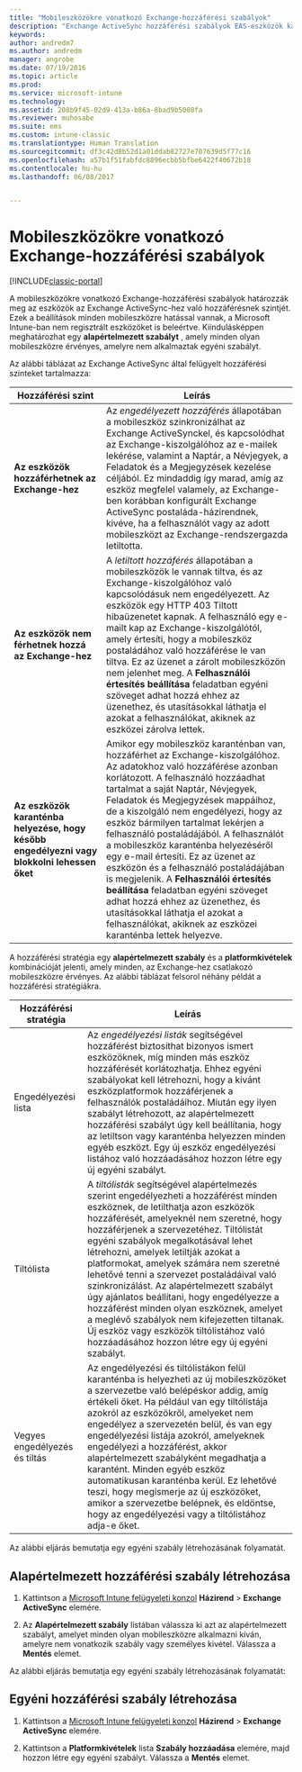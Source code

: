 ```yaml
---
title: "Mobileszközökre vonatkozó Exchange-hozzáférési szabályok"
description: "Exchange ActiveSync hozzáférési szabályok EAS-eszközök kapcsolódásának engedélyezéséhez vagy letiltásához"
keywords: 
author: andredm7
ms.author: andredm
manager: angrobe
ms.date: 07/19/2016
ms.topic: article
ms.prod: 
ms.service: microsoft-intune
ms.technology: 
ms.assetid: 208b9f45-02d9-413a-b86a-8bad9b5008fa
ms.reviewer: muhosabe
ms.suite: ems
ms.custom: intune-classic
ms.translationtype: Human Translation
ms.sourcegitcommit: df3c42d8b52d1a01ddab82727e707639d5f77c16
ms.openlocfilehash: a57b1f51fabfdc8896ecbb5bfbe6422f40672b18
ms.contentlocale: hu-hu
ms.lasthandoff: 06/08/2017


---
```


# <a name="exchange-access-rules-for-mobile-devices"></a>Mobileszközökre vonatkozó Exchange-hozzáférési szabályok

[!INCLUDE[classic-portal](../includes/classic-portal.md)]

A mobileszközökre vonatkozó Exchange-hozzáférési szabályok határozzák meg az eszközök az Exchange ActiveSync-hez való hozzáférésnek szintjét. Ezek a beállítások minden mobileszközre hatással vannak, a Microsoft Intune-ban nem regisztrált eszközöket is beleértve. Kiindulásképpen meghatározhat egy **alapértelmezett szabályt** , amely minden olyan mobileszközre érvényes, amelyre nem alkalmaztak egyéni szabályt.

Az alábbi táblázat az Exchange ActiveSync által felügyelt hozzáférési szinteket tartalmazza:

|Hozzáférési szint|Leírás|
|----------------|---------------|
|**Az eszközök hozzáférhetnek az Exchange-hez**|Az *engedélyezett hozzáférés* állapotában a mobileszköz szinkronizálhat az Exchange ActiveSynckel, és kapcsolódhat az Exchange-kiszolgálóhoz az e-mailek lekérése, valamint a Naptár, a Névjegyek, a Feladatok és a Megjegyzések kezelése céljából. Ez mindaddig így marad, amíg az eszköz megfelel valamely, az Exchange-ben korábban konfigurált Exchange ActiveSync postaláda-házirendnek, kivéve, ha a felhasználót vagy az adott mobileszközt az Exchange-rendszergazda letiltotta.|
|**Az eszközök nem férhetnek hozzá az Exchange-hez**|A *letiltott hozzáférés* állapotában a mobileszközök le vannak tiltva, és az Exchange-kiszolgálóhoz való kapcsolódásuk nem engedélyezett. Az eszközök egy HTTP 403 Tiltott hibaüzenetet kapnak. A felhasználó egy e-mailt kap az Exchange-kiszolgálótól, amely értesíti, hogy a mobileszköz postaládához való hozzáférése le van tiltva. Ez az üzenet a zárolt mobileszközön nem jelenhet meg. A **Felhasználói értesítés beállítása** feladatban egyéni szöveget adhat hozzá ehhez az üzenethez, és utasításokkal láthatja el azokat a felhasználókat, akiknek az eszközei zárolva lettek. |
|**Az eszközök karanténba helyezése, hogy később engedélyezni vagy blokkolni lehessen őket**|Amikor egy mobileszköz karanténban van, hozzáférhet az Exchange-kiszolgálóhoz. Az adatokhoz való hozzáférése azonban korlátozott. A felhasználó hozzáadhat tartalmat a saját Naptár, Névjegyek, Feladatok és Megjegyzések mappáihoz, de a kiszolgáló nem engedélyezi, hogy az eszköz bármilyen tartalmat lekérjen a felhasználó postaládájából. A felhasználót a mobileszköz karanténba helyezéséről egy e-mail értesíti. Ez az üzenet az eszközön és a felhasználó postaládájában is megjelenik. A **Felhasználói értesítés beállítása** feladatban egyéni szöveget adhat hozzá ehhez az üzenethez, és utasításokkal láthatja el azokat a felhasználókat, akiknek az eszközei karanténba lettek helyezve.|

A hozzáférési stratégia egy **alapértelmezett szabály** és a **platformkivételek** kombinációját jelenti, amely minden, az Exchange-hez csatlakozó mobileszközre érvényes. Az alábbi táblázat felsorol néhány példát a hozzáférési stratégiákra.

|Hozzáférési stratégia|Leírás|
|-------------------|---------------|
|Engedélyezési lista|Az *engedélyezési listák* segítségével hozzáférést biztosíthat bizonyos ismert eszközöknek, míg minden más eszköz hozzáférését korlátozhatja. Ehhez egyéni szabályokat kell létrehozni, hogy a kívánt eszközplatformok hozzáférjenek a felhasználók postaládáihoz. Miután egy ilyen szabályt létrehozott, az alapértelmezett hozzáférési szabályt úgy kell beállítania, hogy az letiltson vagy karanténba helyezzen minden egyéb eszközt. Egy új eszköz engedélyezési listához való hozzáadásához hozzon létre egy új egyéni szabályt.|
|Tiltólista|A *tiltólisták* segítségével alapértelmezés szerint engedélyezheti a hozzáférést minden eszköznek, de letilthatja azon eszközök hozzáférését, amelyeknél nem szeretné, hogy hozzáférjenek a szervezetéhez. Tiltólistát egyéni szabályok megalkotásával lehet létrehozni, amelyek letiltják azokat a platformokat, amelyek számára nem szeretné lehetővé tenni a szervezet postaládáival való szinkronizálást. Az alapértelmezett szabályt úgy ajánlatos beállítani, hogy engedélyezze a hozzáférést minden olyan eszköznek, amelyet a meglévő szabályok nem kifejezetten tiltanak. Új eszköz vagy eszközök tiltólistához való hozzáadásához hozzon létre egy új egyéni szabályt.|
|Vegyes engedélyezés és tiltás|Az engedélyezési és tiltólistákon felül karanténba is helyezheti az új mobileszközöket a szervezetbe való belépéskor addig, amíg értékeli őket. Ha például van egy tiltólistája azokról az eszközökről, amelyeket nem engedélyez a szervezetén belül, és van egy engedélyezési listája azokról, amelyeknek engedélyezi a hozzáférést, akkor alapértelmezett szabályként megadhatja a karantént. Minden egyéb eszköz automatikusan karanténba kerül. Ez lehetővé teszi, hogy megismerje az új eszközöket, amikor a szervezetbe belépnek, és eldöntse, hogy az engedélyezési vagy a tiltólistához adja-e őket.|
Az alábbi eljárás bemutatja egy egyéni szabály létrehozásának folyamatát.

## <a name="create-a-default-access-rule"></a>Alapértelmezett hozzáférési szabály létrehozása

1.  Kattintson a [Microsoft Intune felügyeleti konzol](https://manage.microsoft.com) **Házirend** &gt; **Exchange ActiveSync** elemére.

2.  Az **Alapértelmezett szabály** listában válassza ki azt az alapértelmezett szabályt, amelyet minden olyan mobileszközre alkalmazni kíván, amelyre nem vonatkozik szabály vagy személyes kivétel. Válassza a **Mentés** elemet.

Az alábbi eljárás bemutatja egy egyéni szabály létrehozásának folyamatát:

## <a name="create-a-custom-access-rule"></a>Egyéni hozzáférési szabály létrehozása

1. Kattintson a [Microsoft Intune felügyeleti konzol](https://manage.microsoft.com) **Házirend** &gt; **Exchange ActiveSync** elemére.

2.  Kattintson a **Platformkivételek** lista **Szabály hozzáadása** elemére, majd hozzon létre egy egyéni szabályt. Válassza a **Mentés** elemet.

